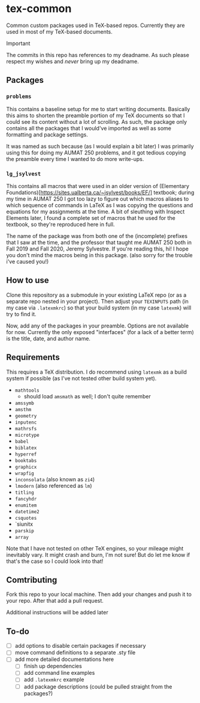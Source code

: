 # tex-common
Common custom packages used in TeX-based repos. Currently they are used in most of my TeX-based documents.

> [!IMPORTANT]
> The commits in this repo has references to my deadname. As such please respect my wishes and _never_ bring up my deadname.

## Packages
### `problems`
This contains a baseline setup for me to start writing documents. Basically this aims to shorten the preamble portion of my TeX documents so that I could see its content without a lot of scrolling. As such, the package only contains all the packages that I would've imported as well as some formatting and package settings.

It was named as such because (as I would explain a bit later) I was primarily using this for doing my AUMAT 250 problems, and it got tedious copying the preamble every time I wanted to do more write-ups.

### `lg_jsylvest`
This contains all macros that were used in an older version of (Elementary Foundations)[https://sites.ualberta.ca/~jsylvest/books/EF/] textbook; during my time in AUMAT 250 I got too lazy to figure out which macros aliases to which sequence of commands in LaTeX as I was copying the questions and equations for my assignments at the time. A bit of sleuthing with Inspect Elements later, I found a complete set of macros that he used for the textbook, so they're reproduced here in full.

The name of the package was from both one of the (incomplete) prefixes that I saw at the time, and the professor that taught me AUMAT 250 both in Fall 2019 and Fall 2020, Jeremy Sylvestre. If you're reading this, hi! I hope you don't mind the macros being in this package. (also sorry for the trouble i've caused you!)

## How to use
Clone this repository as a submodule in your existing LaTeX repo (or as a separate repo nested in your project). Then adjust your `TEXINPUTS` path (in my case via `.latexmkrc`) so that your build system (in my case `latexmk`) will try to find it.

Now, add any of the packages in your preamble. Options are not available for now. Currently the only exposed "interfaces" (for a lack of a better term) is the title, date, and author name.

## Requirements
This requires a TeX distribution. I do recommend using `latexmk` as a build system if possible (as I've not tested other build system yet).

- `mathtools`
  - should load `amsmath` as well; I don't quite remember
- `amssymb`
- `amsthm`
- `geometry`
- `inputenc`
- `mathrsfs`
- `microtype`
- `babel`
- `biblatex`
- `hyperref`
- `booktabs`
- `graphicx`
- `wrapfig`
- `inconsolata` (also known as `zi4`)
- `lmodern` (also referenced as `lm`)
- `titling`
- `fancyhdr`
- `enumitem`
- `datetime2`
- `csquotes`
- `siunitx
- `parskip`
- `array`

Note that I have not tested on other TeX engines, so your mileage might inevitably vary. It might crash and burn, I'm not sure! But do let me know if that's the case so I could look into that!

## Comtributing
Fork this repo to your local machine. Then add your changes and push it to your repo. After that add a pull request.

Additional instructions will be added later

## To-do
- [ ] add options to disable certain packages if necessary
- [ ] move command definitions to a separate .sty file
- [ ] add more detailed documentations here
    - [ ] finish up dependencies
    - [ ] add command line examples
    - [ ] add `.latexmkrc` example
    - [ ] add package descriptions (could be pulled straight from the packages?)
